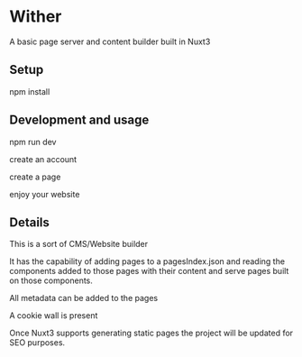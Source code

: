 # Wither

A basic page server and content builder built in Nuxt3

## Setup

npm install

## Development and usage

npm run dev

create an account

create a page

enjoy your website


## Details

This is a sort of CMS/Website builder

It has the capability of adding pages to a pagesIndex.json and reading the components added to those pages with their content and serve pages built on those components. 

All metadata can be added to the pages

A cookie wall is present

Once Nuxt3 supports generating static pages the project will be updated for SEO purposes.